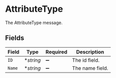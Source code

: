 # AttributeType

The AttributeType message.


## Fields

| Field              | Type               | Required           | Description        |
| ------------------ | ------------------ | ------------------ | ------------------ |
| `ID`               | **string*          | :heavy_minus_sign: | The id field.      |
| `Name`             | **string*          | :heavy_minus_sign: | The name field.    |